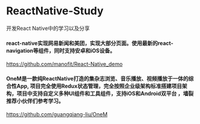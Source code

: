 # ReactNative-Study
开发React Native中的学习以及分享


#### react-native实现网易新闻和美团，实现大部分页面。使用最新的react-navigation等组件，同时支持安卓和iOS设备。
https://github.com/manofit/React-Native_demo

#### OneM是一款纯ReactNative打造的集杂志浏览、音乐播放、视频播放于一体的综合性App, 项目完全使用Redux状态管理，完全按照企业级架构标准搭建项目架构，项目中支持自定义多种UI组件和工具组件，支持iOS和Android双平台 ，墙裂推荐小伙伴们参考学习。
https://github.com/guangqiang-liu/OneM
